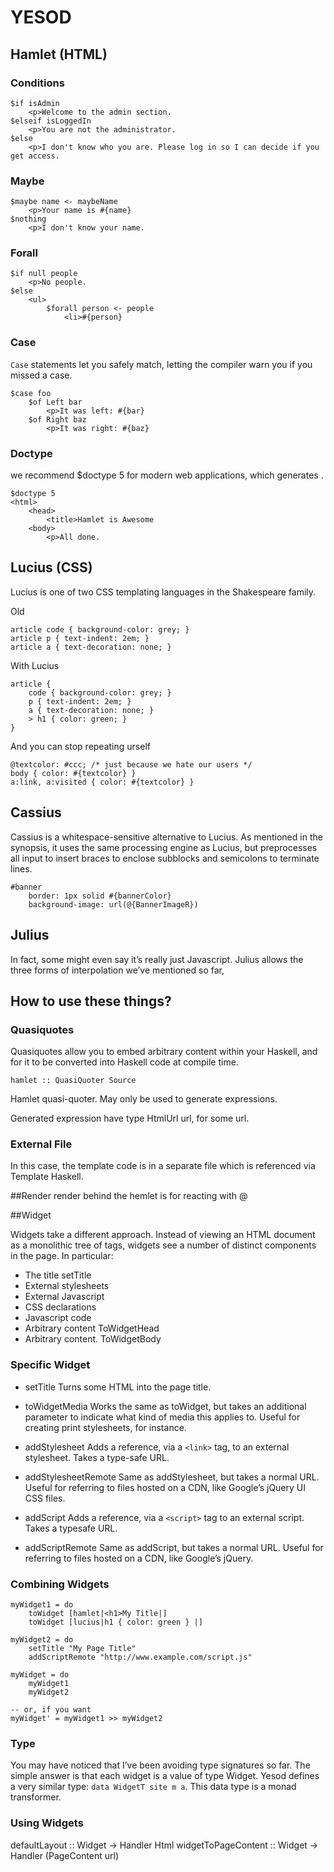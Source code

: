 # YESOD


## Hamlet (HTML)

### Conditions
```
$if isAdmin
    <p>Welcome to the admin section.
$elseif isLoggedIn
    <p>You are not the administrator.
$else
    <p>I don't know who you are. Please log in so I can decide if you get access.
```

### Maybe
```
$maybe name <- maybeName
    <p>Your name is #{name}
$nothing
    <p>I don't know your name.
```

### Forall
```
$if null people
    <p>No people.
$else
    <ul>
        $forall person <- people
            <li>#{person}
```

### Case
`Case` statements let you safely match, letting the compiler warn you if you missed a case.
```
$case foo
    $of Left bar
        <p>It was left: #{bar}
    $of Right baz
        <p>It was right: #{baz}
```

### Doctype
we recommend $doctype 5 for modern web applications, which generates <!DOCTYPE html>.

```
$doctype 5
<html>
    <head>
        <title>Hamlet is Awesome
    <body>
        <p>All done.
````

## Lucius (CSS)
Lucius is one of two CSS templating languages in the Shakespeare family. 

Old
```
article code { background-color: grey; }
article p { text-indent: 2em; }
article a { text-decoration: none; }
```

With Lucius
```
article {
    code { background-color: grey; }
    p { text-indent: 2em; }
    a { text-decoration: none; }
    > h1 { color: green; }
}
```

And you can stop repeating urself
```
@textcolor: #ccc; /* just because we hate our users */
body { color: #{textcolor} }
a:link, a:visited { color: #{textcolor} }
```

## Cassius 
Cassius is a whitespace-sensitive alternative to Lucius. As mentioned in the synopsis, it uses the same processing engine as Lucius, but preprocesses all input to insert braces to enclose subblocks and semicolons to terminate lines. 
```
#banner
    border: 1px solid #{bannerColor}
    background-image: url(@{BannerImageR})
```

## Julius
In fact, some might even say it’s really just Javascript. Julius allows the three forms of interpolation we’ve mentioned so far,

## How to use these things?
### Quasiquotes
Quasiquotes allow you to embed arbitrary content within your Haskell, and for it to be converted into Haskell code at compile time.

`hamlet :: QuasiQuoter Source`

Hamlet quasi-quoter. May only be used to generate expressions.

Generated expression have type HtmlUrl url, for some url.

### External File
In this case, the template code is in a separate file which is referenced via Template Haskell.

##Render
render behind the hemlet is for reacting with @

##Widget

Widgets take a different approach. Instead of viewing an HTML document as a monolithic tree of tags, widgets see a number of distinct components in the page. In particular:

- The title setTitle
- External stylesheets
- External Javascript
- CSS declarations
- Javascript code
- Arbitrary <head> content  ToWidgetHead
- Arbitrary <body> content. ToWidgetBody


### Specific Widget
- setTitle
Turns some HTML into the page title.

- toWidgetMedia
Works the same as toWidget, but takes an additional parameter to indicate what kind of media this applies to. Useful for creating print stylesheets, for instance.

- addStylesheet
Adds a reference, via a `<link>` tag, to an external stylesheet. Takes a type-safe URL.

- addStylesheetRemote
Same as addStylesheet, but takes a normal URL. Useful for referring to files hosted on a CDN, like Google’s jQuery UI CSS files.

- addScript
Adds a reference, via a `<script>` tag to an external script. Takes a typesafe URL.

- addScriptRemote
Same as addScript, but takes a normal URL. Useful for referring to files hosted on a CDN, like Google’s jQuery.

### Combining Widgets
```
myWidget1 = do
    toWidget [hamlet|<h1>My Title|]
    toWidget [lucius|h1 { color: green } |]

myWidget2 = do
    setTitle "My Page Title"
    addScriptRemote "http://www.example.com/script.js"

myWidget = do
    myWidget1
    myWidget2

-- or, if you want
myWidget' = myWidget1 >> myWidget2
```

### Type
You may have noticed that I’ve been avoiding type signatures so far. The simple answer is that each widget is a value of type Widget.
Yesod defines a very similar type: `data WidgetT site m a`. This data type is a monad transformer. 

### Using Widgets
defaultLayout :: Widget -> Handler Html
widgetToPageContent :: Widget -> Handler (PageContent url)